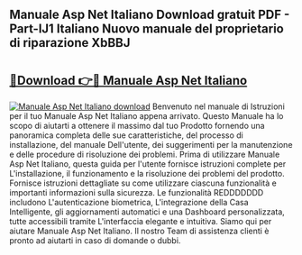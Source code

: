 ## Manuale Asp Net Italiano Download gratuit PDF - Part-lJ1 Italiano Nuovo manuale del proprietario di riparazione XbBBJ

# <h2><a href="http://dfazem.blite.top/?on=Manuale+Asp+Net+Italiano">🔗Download 👉🔴 Manuale Asp Net Italiano</a></h2>

[![Manuale Asp Net Italiano download](https://i.imgur.com/lujVjoI.png)](http://dfazem.blite.top/?on=Manuale+Asp+Net+Italiano)
Benvenuto nel manuale di Istruzioni per il tuo Manuale Asp Net Italiano appena arrivato. Questo Manuale ha lo scopo di aiutarti a ottenere il massimo dal tuo Prodotto fornendo una panoramica completa delle sue caratteristiche, del processo di installazione, del manuale Dell'utente, dei suggerimenti per la manutenzione e delle procedure di risoluzione dei problemi. Prima di utilizzare Manuale Asp Net Italiano, questa guida per l'utente fornisce istruzioni complete per L'installazione, il funzionamento e la risoluzione dei problemi del prodotto. Fornisce istruzioni dettagliate su come utilizzare ciascuna funzionalità e importanti informazioni sulla sicurezza. Le funzionalità REDDDDDDD includono L'autenticazione biometrica, L'integrazione della Casa Intelligente, gli aggiornamenti automatici e una Dashboard personalizzata, tutte accessibili tramite L'interfaccia elegante e intuitiva. Siamo qui per aiutare Manuale Asp Net Italiano. Il nostro Team di assistenza clienti è pronto ad aiutarti in caso di domande o dubbi.
